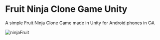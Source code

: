 # Fruit Ninja Clone Game Unity

A simple Fruit Ninja Clone Game made in Unity for Android phones in C#.

![ninjaFruit](https://github.com/user-attachments/assets/af6b6ff4-94e3-4bd4-94a1-f45cc487400c)
